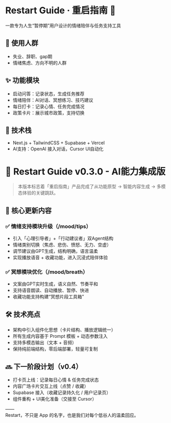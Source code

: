 # Restart Guide · 重启指南 🧭

一款专为人生“暂停期”用户设计的情绪陪伴与任务支持工具

## 👥 使用人群
- 失业、辞职、gap期
- 情绪焦虑、方向不明的人群

## ✨ 功能模块
- 启动问答：记录状态，生成任务推荐
- 情绪陪伴：AI对话、冥想练习、技巧建议
- 每日打卡：记录心情、任务完成情况
- 政策卡片：展示城市政策，支持切换

## 🧠 技术栈
- Next.js + TailwindCSS + Supabase + Vercel
- AI支持：OpenAI 接入对话，Cursor UI自动化

# 🚀 Restart Guide v0.3.0 - AI能力集成版

> 本版本标志着「重启指南」产品完成了从功能原型 → 智能内容生成 → 多模态体验的关键跳跃。

## 🎯 核心更新内容

### ✅ 情绪支持模块升级（/mood/tips）
- 引入「心理引导者」+「行动建议者」双Agent结构
- 情绪类别切换（焦虑、悲伤、愤怒、无力、空虚）
- 调节建议由GPT生成，结构明确，语言温柔
- 实现播放语音 + 收藏功能，进入沉浸式陪伴体验

### ✅ 冥想模块优化（/mood/breath）
- 文案由GPT实时生成，语义自然、节奏平和
- 支持语音朗读、自动播放、暂停、快进
- 收藏功能支持构建“冥想片段工具箱”

## 🛠 技术亮点
- 架构中引入组件化思想（卡片结构、播放逻辑统一）
- 所有生成内容基于 Prompt 模板 + 动态参数注入
- 支持多模态输出（文本 + 音频）
- 保持纯前端结构，零后端部署，轻量可复制

## 🔜 下一阶段计划（v0.4）
- 打卡页上线：记录每日心情 & 任务完成状态
- 内容广场卡片交互上线（点赞 / 收藏）
- Supabase 接入（收藏记录持久化 / 用户记录页）
- 组件重构 + UI美化准备（交接至 Cursor）

——  
Restart，不只是 App 的名字，也是我们对每个低谷人的温柔回应。

